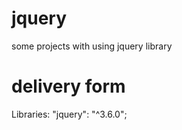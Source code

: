 # jquery
some projects with using jquery library

# delivery form

Libraries: 
"jquery": "^3.6.0";

